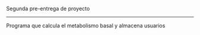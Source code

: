Segunda pre-entrega de proyecto

-------------------------------

Programa que calcula el metabolismo basal y almacena usuarios 